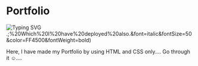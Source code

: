 # Portfolio

![Typing SVG](https://readme-typing-svg.herokuapp.com/?lines=My%20Portfolio%20:).;%20Which%20I%20have%20deployed%20also.&font=italic&fontSize=50&color=FF4500&fontWeight=bold)

Here,  I have made my Portfolio by using HTML and CSS only.... Go through it ☺....
